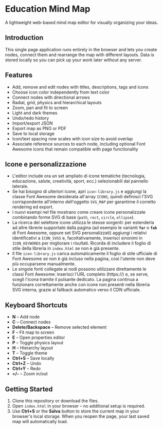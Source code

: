 # Education Mind Map

A lightweight web-based mind map editor for visually organizing your ideas.

## Introduction

This single page application runs entirely in the browser and lets you create nodes, connect them and rearrange the map with different layouts. Data is stored locally so you can pick up your work later without any server.

## Features

- Add, remove and edit nodes with titles, descriptions, tags and icons
- Choose icon color independently from text color
- Connect nodes with directional arrows
- Radial, grid, physics and hierarchical layouts
- Zoom, pan and fit to screen
- Light and dark themes
- Undo/redo history
- Import/export JSON
- Export map as PNG or PDF
- Save to local storage
- Icon/text spacing now scales with icon size to avoid overlap
- Associate reference sources to each node, including optional Font Awesome icons that remain compatible with page functionality

## Icone e personalizzazione

- L'editor include ora un set ampliato di icone tematiche (tecnologia, educazione, salute, creatività, sport, ecc.) selezionabili dal pannello laterale.
- Se hai bisogno di ulteriori icone, apri `icon-library.js` e aggiungi la classe Font Awesome desiderata all'array `ICONS`, quindi definisci l'SVG corrispondente all'interno dell'oggetto `SVG_MAP` per garantirne il corretto rendering ed export.
- I nuovi esempi nel file mostrano come creare icone personalizzate combinando forme SVG di base (`path`, `rect`, `circle`, `ellipse`).
- La ricerca del selettore icone utilizza le stesse sorgenti: per estenderla ad altre librerie supportate dalla pagina (ad esempio le varianti **`far`** o **`fab`** di Font Awesome, oppure set SVG personalizzati) aggiungi i relativi identificativi a `ICON_SVGS` e, facoltativamente, inserisci sinonimi in `ICON_KEYWORDS` per migliorare i risultati. Ricorda di includere il foglio di stile della libreria in `index.html` se non è già presente.
- Il file `icon-library.js` carica automaticamente il foglio di stile ufficiale di Font Awesome se non è già incluso nella pagina, così l'utente non deve più occuparsene manualmente.
- Le singole fonti collegate ai nodi possono utilizzare direttamente le classi Font Awesome: inserisci l'URL completo (https://) e, se serve, scegli l'icona tramite il pulsante dedicato. La pagina continua a funzionare correttamente anche con icone non presenti nella libreria SVG interna, grazie al fallback automatico verso il CDN ufficiale.

## Keyboard Shortcuts

- **N** – Add node
- **C** – Connect nodes
- **Delete/Backspace** – Remove selected element
- **F** – Fit map to screen
- **E** – Open properties editor
- **P** – Toggle physics layout
- **H** – Hierarchy layout
- **T** – Toggle theme
- **Ctrl+S** – Save locally
- **Ctrl+Z** – Undo
- **Ctrl+Y** – Redo
- **+/-** – Zoom in/out

## Getting Started

1. Clone this repository or download the files.
2. Open `index.html` in your browser – no additional setup is required.
3. Use **Ctrl+S** or the **Salva** button to store the current map in your browser's local storage. When you reopen the page, your last saved map will automatically load.
